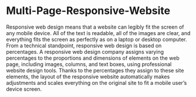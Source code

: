 # Multi-Page-Responsive-Website
Responsive web design means that a website can legibly fit the screen of any mobile device.
All of the text is readable, all of the images are clear, and everything fits the screen as perfectly as on a laptop or desktop computer.
From a technical standpoint, responsive web design is based on percentages.
A responsive web design company assigns varying percentages to the proportions and dimensions of elements on the web page, including images, columns, and text boxes, using professional website design tools.
Thanks to the percentages they assign to these site elements, the layout of the responsive website automatically makes adjustments and scales everything on the original site to fit a mobile user’s device screen.
